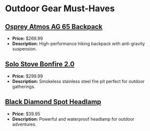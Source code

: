 # Outdoor Gear Must-Haves

## [Osprey Atmos AG 65 Backpack](https://www.amazon.com/dp/B07TJRGWYQ?tag=mychanneld-20)
- **Price:** $269.99
- **Description:** High-performance hiking backpack with anti-gravity suspension.

## [Solo Stove Bonfire 2.0](https://www.amazon.com/dp/B0B2D7MT4R?tag=mychanneld-20)
- **Price:** $299.99
- **Description:** Smokeless stainless steel fire pit perfect for outdoor gatherings.

## [Black Diamond Spot Headlamp](https://www.amazon.com/dp/B00NHHY4IS?tag=mychanneld-20)
- **Price:** $39.95
- **Description:** Powerful and waterproof headlamp for outdoor adventures.

